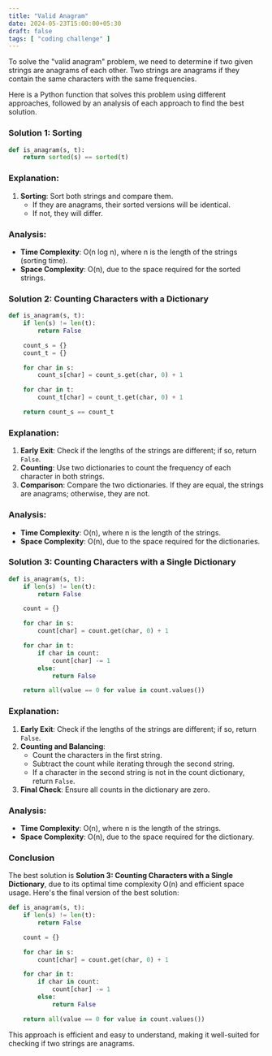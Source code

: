 ```yaml
---
title: "Valid Anagram"
date: 2024-05-23T15:00:00+05:30
draft: false
tags: [ "coding challenge" ]
---
```

To solve the "valid anagram" problem, we need to determine if two given strings are anagrams of each other. Two strings are anagrams if they contain the same characters with the same frequencies.

Here is a Python function that solves this problem using different approaches, followed by an analysis of each approach to find the best solution.

### Solution 1: Sorting

```python
def is_anagram(s, t):
    return sorted(s) == sorted(t)
```

### Explanation:

1. **Sorting**: Sort both strings and compare them.
   - If they are anagrams, their sorted versions will be identical.
   - If not, they will differ.

### Analysis:

- **Time Complexity**: O(n log n), where n is the length of the strings (sorting time).
- **Space Complexity**: O(n), due to the space required for the sorted strings.

### Solution 2: Counting Characters with a Dictionary

```python
def is_anagram(s, t):
    if len(s) != len(t):
        return False

    count_s = {}
    count_t = {}

    for char in s:
        count_s[char] = count_s.get(char, 0) + 1

    for char in t:
        count_t[char] = count_t.get(char, 0) + 1

    return count_s == count_t
```

### Explanation:

1. **Early Exit**: Check if the lengths of the strings are different; if so, return `False`.
2. **Counting**: Use two dictionaries to count the frequency of each character in both strings.
3. **Comparison**: Compare the two dictionaries. If they are equal, the strings are anagrams; otherwise, they are not.

### Analysis:

- **Time Complexity**: O(n), where n is the length of the strings.
- **Space Complexity**: O(n), due to the space required for the dictionaries.

### Solution 3: Counting Characters with a Single Dictionary

```python
def is_anagram(s, t):
    if len(s) != len(t):
        return False

    count = {}

    for char in s:
        count[char] = count.get(char, 0) + 1

    for char in t:
        if char in count:
            count[char] -= 1
        else:
            return False

    return all(value == 0 for value in count.values())
```

### Explanation:

1. **Early Exit**: Check if the lengths of the strings are different; if so, return `False`.
2. **Counting and Balancing**:
   - Count the characters in the first string.
   - Subtract the count while iterating through the second string.
   - If a character in the second string is not in the count dictionary, return `False`.
3. **Final Check**: Ensure all counts in the dictionary are zero.

### Analysis:

- **Time Complexity**: O(n), where n is the length of the strings.
- **Space Complexity**: O(n), due to the space required for the dictionary.

### Conclusion

The best solution is **Solution 3: Counting Characters with a Single Dictionary**, due to its optimal time complexity O(n) and efficient space usage. Here's the final version of the best solution:

```python
def is_anagram(s, t):
    if len(s) != len(t):
        return False

    count = {}

    for char in s:
        count[char] = count.get(char, 0) + 1

    for char in t:
        if char in count:
            count[char] -= 1
        else:
            return False

    return all(value == 0 for value in count.values())
```

This approach is efficient and easy to understand, making it well-suited for checking if two strings are anagrams.

